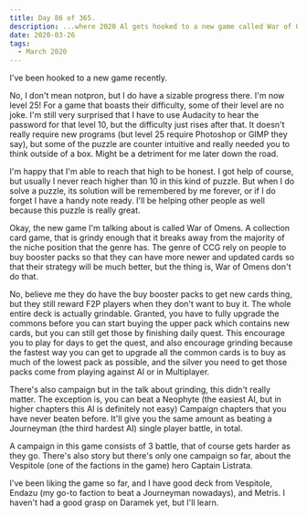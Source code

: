 ```yaml
---
title: Day 86 of 365.
description: ...where 2020 Al gets hooked to a new game called War of Omens (but also progressing in Notpron).
date: 2020-03-26
tags:
  - March 2020
---
```


I've been hooked to a new game recently.

No, I don't mean notpron, but I do have a sizable progress there. I'm now level 25! For a game that boasts their difficulty, some of their level are no joke. I'm still very surprised that I have to use Audacity to hear the password for that level 10, but the difficulty just rises after that. It doesn't really require new programs (but level 25 require Photoshop or GIMP they say), but some of the puzzle are counter intuitive and really needed you to think outside of a box. Might be a detriment for me later down the road.

I'm happy that I'm able to reach that high to be honest. I got help of course, but usually I never reach higher than 10 in this kind of puzzle. But when I do solve a puzzle, its solution will be remembered by me forever, or if I do forget I have a handy note ready. I'll be helping other people as well because this puzzle is really great.

Okay, the new game I'm talking about is called War of Omens. A collection card game, that is grindy enough that it breaks away from the majority of the niche position that the genre has. The genre of CCG rely on people to buy booster packs so that they can have more newer and updated cards so that their strategy will be much better, but the thing is, War of Omens don't do that.

No, believe me they do have the buy booster packs to get new cards thing, but they still reward F2P players when they don't want to buy it. The whole entire deck is actually grindable. Granted, you have to fully upgrade the commons before you can start buying the upper pack which contains new cards, but you can still get those by finishing daily quest. This encourage you to play for days to get the quest, and also encourage grinding because the fastest way you can get to upgrade all the common cards is to buy as much of the lowest pack as possible, and the silver you need to get those packs come from playing against AI or in Multiplayer. 

There's also campaign but in the talk about grinding, this didn't really matter. The exception is, you can beat a Neophyte (the easiest AI, but in higher chapters this AI is definitely not easy) Campaign chapters that you have never beaten before. It'll give you the same amount as beating a Journeyman (the third hardest AI) single player battle, in total.

A campaign in this game consists of 3 battle, that of course gets harder as they go. There's also story but there's only one campaign so far, about the Vespitole (one of the factions in the game) hero Captain Listrata. 

I've been liking the game so far, and I have good deck from Vespitole, Endazu (my go-to faction to beat a Journeyman nowadays), and Metris. I haven't had a good grasp on Daramek yet, but I'll learn.

 